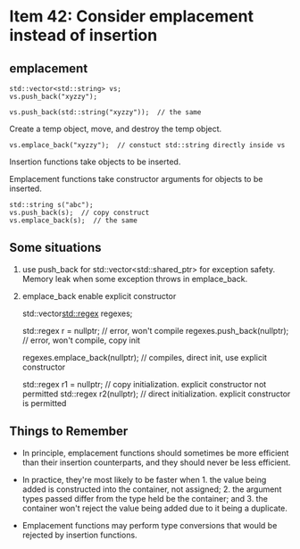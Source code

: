 # Item 42: Consider emplacement instead of insertion

## emplacement

    std::vector<std::string> vs;
    vs.push_back("xyzzy");

    vs.push_back(std::string("xyzzy"));  // the same

Create a temp object, move, and destroy the temp object.

    vs.emplace_back("xyzzy");  // constuct std::string directly inside vs

Insertion functions take objects to be inserted.

Emplacement functions take constructor arguments for objects to be inserted.

    std::string s("abc");
    vs.push_back(s);  // copy construct 
    vs.emplace_back(s);  // the same

## Some situations

1. use push_back for std::vector<std::shared_ptr<Widget>> for exception safety. 
Memory leak when some exception throws in emplace_back.

2. emplace_back enable explicit constructor

    std::vector<std::regex> regexes;

    std::regex r = nullptr;  // error, won't compile
    regexes.push_back(nullptr);  // error, won't compile, copy init

    regexes.emplace_back(nullptr);  // compiles, direct init, use explicit constructor

    std::regex r1 = nullptr;  // copy initialization. explicit constructor not permitted
    std::regex r2(nullptr);  // direct initialization. explicit constructor is permitted

## Things to Remember

* In principle, emplacement functions should sometimes be more efficient than 
their insertion counterparts, and they should never be less efficient.

* In practice, they're most likely to be faster when 1. the value being added is constructed
into the container, not assigned; 2. the argument types passed differ from the type held be the container;
and 3. the container won't reject the value being added due to it being a duplicate.

* Emplacement functions may perform type conversions that would be rejected by insertion functions.
